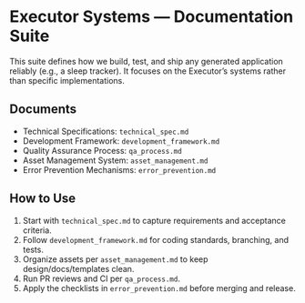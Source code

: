 # Executor Systems — Documentation Suite

This suite defines how we build, test, and ship any generated application reliably (e.g., a sleep tracker). It focuses on the Executor’s systems rather than specific implementations.

## Documents
- Technical Specifications: `technical_spec.md`
- Development Framework: `development_framework.md`
- Quality Assurance Process: `qa_process.md`
- Asset Management System: `asset_management.md`
- Error Prevention Mechanisms: `error_prevention.md`

## How to Use
1. Start with `technical_spec.md` to capture requirements and acceptance criteria.
2. Follow `development_framework.md` for coding standards, branching, and tests.
3. Organize assets per `asset_management.md` to keep design/docs/templates clean.
4. Run PR reviews and CI per `qa_process.md`.
5. Apply the checklists in `error_prevention.md` before merging and release.